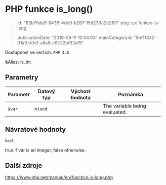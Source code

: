 PHP funkce is_long()
====================

> id: "82b70da9-8436-4dc0-b267-15d230c2e260"
> slug:
> 	cs: funkce-is-long
>
> publicationDate: "2019-09-11 10:04:03"
> mainCategoryId: "5bf11342-01a0-47e1-a6a8-c8c22bf92af9"

Dostupnost ve verzích: `PHP 4.0`

&Alias; <function>is_int</function>


Parametry
--------------

| Parametr | Datový typ | Výchozí hodnota | Poznámka |
|-----|-----|-----|-----|
| `$var` | `mixed` |  | The variable being evaluated. |


Návratové hodnoty
----------------

`bool`

true if var is an integer,
false otherwise.

Další zdroje
------------

https://www.php.net/manual/en/function.is-long.php
